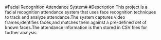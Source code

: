 #Facial Recognition Attendance System#
#Description 
This project is a facial recognition attendance system that uses face recognition techniques to track and analyze attendance.The system captures video frames,identifies faces,and matches them against a pre-defined set of known faces.The attendance information is then stored in CSV files for further analysis.





